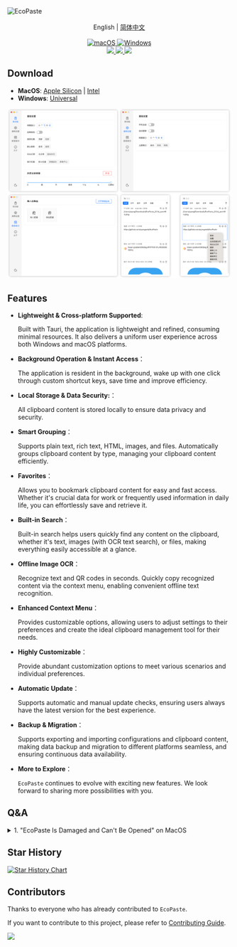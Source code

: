 <img src="https://socialify.git.ci/ayangweb/EcoPaste/image?description=1&descriptionEditable=Powerful%20open-source%20clipboard%20manager%20for%20all%20platforms.&font=Source%20Code%20Pro&forks=1&issues=1&logo=https%3A%2F%2Fgithub.com%2Fayangweb%2FEcoPaste%2Fblob%2Fmaster%2Fpublic%2Flogo.png%3Fraw%3Dtrue&name=1&owner=1&pattern=Floating%20Cogs&pulls=1&stargazers=1&theme=Auto" alt="EcoPaste">

<div align="center">
  <br/>
  <div>
      English | <a href="./README.zh-CN.md">简体中文</a >
  </div>
  <br/>
    
  <a href="https://github.com/ayangweb/EcoPaste/releases/latest">
    <img
      alt="macOS"
      src="https://img.shields.io/badge/-MacOS-black?style=flat-square&logo=apple&logoColor=white"
    />
  </a >
  <a href="https://github.com/ayangweb/EcoPaste/releases/latest">
    <img
      alt="Windows"
      src="https://img.shields.io/badge/-Windows-blue?style=flat-square&logo=windows&logoColor=white"
    />
  </a >

  <div>
    <a href="https://github.com/ayangweb/EcoPaste/blob/master/LICENSE">
      <img
        src="https://img.shields.io/github/license/ayangweb/EcoPaste?style=flat-square"
      />
    </a >
    <a href="https://github.com/ayangweb/EcoPaste/releases/latest">
      <img
        src="https://img.shields.io/github/package-json/v/ayangweb/EcoPaste?style=flat-square"
      />
    </a >
    <a href="https://github.com/ayangweb/EcoPaste/releases">
      <img
        src="https://img.shields.io/github/downloads/ayangweb/EcoPaste/total?style=flat-square"
      />  
    </a >
  </div>
</div>

## Download

- **MacOS**: [Apple Silicon](https://mirror.ghproxy.com/https://github.com/ayangweb/EcoPaste/releases/download/v0.0.4/EcoPaste_0.0.4_aarch64.dmg) | [Intel](https://mirror.ghproxy.com/https://github.com/ayangweb/EcoPaste/releases/download/v0.0.4/EcoPaste_0.0.4_x64.dmg)
- **Windows**: [Universal](https://mirror.ghproxy.com/https://github.com/ayangweb/EcoPaste/releases/download/v0.0.4/EcoPaste_0.0.4_x64_zh-CN.msi)

<picture>
  <source media="(prefers-color-scheme: dark)" srcset="./images/app-dark.png" />
  <source media="(prefers-color-scheme: light)" srcset="./images/app-light.png" />
  <img src="./images/app-light.png" />
</picture>

## Features

- **Lightweight & Cross-platform Supported**: 
  
  Built with Tauri, the application is lightweight and refined, consuming minimal resources. It also delivers a uniform user experience across both Windows and macOS platforms.

- **Background Operation & Instant Access**：

  The application is resident in the background, wake up with one click through custom shortcut keys, save time and improve efficiency.

- **Local Storage & Data Security:**：

  All clipboard content is stored locally to ensure data privacy and security.

- **Smart Grouping**：

  Supports plain text, rich text, HTML, images, and files. Automatically groups clipboard content by type, managing your clipboard content efficiently.

- **Favorites**：

  Allows you to bookmark clipboard content for easy and fast access. Whether it's crucial data for work or frequently used information in daily life, you can effortlessly save and retrieve it.

- **Built-in Search**：

  Built-in search helps users quickly find any content on the clipboard, whether it's text, images (with OCR text search), or files, making everything easily accessible at a glance.

- **Offline Image OCR**：

  Recognize text and QR codes in seconds. Quickly copy recognized content via the context menu, enabling convenient offline text recognition.

- **Enhanced Context Menu**：

  Provides customizable options, allowing users to adjust settings to their preferences and create the ideal clipboard management tool for their needs.

- **Highly Customizable**：

  Provide abundant customization options to meet various scenarios and individual preferences.

- **Automatic Update**：

  Supports automatic and manual update checks, ensuring users always have the latest version for the best experience.

- **Backup & Migration**：

  Supports exporting and importing configurations and clipboard content, making data backup and migration to different platforms seamless, and ensuring continuous data availability.

- **More to Explore**：

  `EcoPaste` continues to evolve with exciting new features. We look forward to sharing more possibilities with you.

## Q&A

<details>
<summary>1. "EcoPaste Is Damaged and Can't Be Opened" on MacOS </summary>

<picture>
  <source media="(prefers-color-scheme: dark)" srcset="./images/injure-dark.png" />
  <source media="(prefers-color-scheme: light)" srcset="./images/injure-light.png" />
  <img src="./images/injure-light.png" />
</picture>

Type the following command and press Enter in `terminal` to allow the app to run: 

> Password may be required to run the command.

```bash
sudo xattr -r -d com.apple.quarantine /Applications/EcoPaste.app
```

After that, you can open the app normally.

</details>

## Star History

<a href="https://star-history.com/#ayangweb/EcoPaste&Date">
 <picture>
   <source media="(prefers-color-scheme: dark)" srcset="https://api.star-history.com/svg?repos=ayangweb/EcoPaste&type=Date&theme=dark" />
   <source media="(prefers-color-scheme: light)" srcset="https://api.star-history.com/svg?repos=ayangweb/EcoPaste&type=Date" />
   <img alt="Star History Chart" src="https://api.star-history.com/svg?repos=ayangweb/EcoPaste&type=Date" />
 </picture>
</a>

## Contributors

Thanks to everyone who has already contributed to `EcoPaste`. 

If you want to contribute to this project, please refer to [Contributing Guide](./.github/CONTRIBUTING.md).

<a href="https://github.com/ayangweb/EcoPaste/graphs/contributors">
  <img src="https://contrib.rocks/image?repo=ayangweb/EcoPaste" />
</a>
